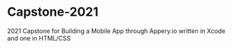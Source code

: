 # Capstone-2021
2021 Capstone for Building a Mobile App through Appery.io written in Xcode and one in HTML/CSS
